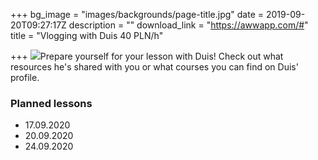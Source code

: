 +++
bg_image = "images/backgrounds/page-title.jpg"
date = 2019-09-20T09:27:17Z
description = ""
download_link = "https://awwapp.com/#"
title = "Vlogging with Duis 40 PLN/h"

+++
![](/images/teacher-3.png)Prepare yourself for your lesson with Duis! Check out what resources he's shared with you or what courses you can find on Duis' profile.

### Planned lessons

* 17.09.2020
* 20.09.2020
* 24.09.2020